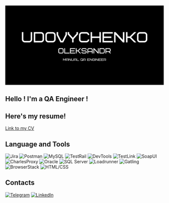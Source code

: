 [![Header](https://github.com/HeavyO/HeavyO/blob/main/Udovychenko.png)](#)
## Hello ! I'm a QA Engineer !
## Here's my resume!
[Link to my CV](https://drive.google.com/file/d/1ifuFhIPVT4Vq5HEmPWKTfyj5uIxmqMYv/view?usp=share_link)
## Language and Tools
![Jira](https://img.shields.io/badge/Jira-%230A0D13?style=for-the-badge&logo=jira&logoColor=%23136be1&color=%230A0D13)
![Postman](https://img.shields.io/badge/Postman-%23000000?style=for-the-badge&logo=postman&logoColor=%23FF6C37&color=%23000000)
![MySQL](https://img.shields.io/badge/MySQL-%23000000?style=for-the-badge&logo=mysql&logoColor=%23FFFFFF&color=%230A0D13)
![TestRail](https://img.shields.io/badge/TestRail-%231B2D42?style=for-the-badge&logo=testrail&logoColor=%23FFFFFF&color=%231B2D42)
![DevTools](https://img.shields.io/badge/DevTools-%23232F3E?style=for-the-badge&logo=googlechrome&logoColor=%23136be1&color=%230A0D13)
![TestLink](https://img.shields.io/badge/TestLink-%23C40010?style=for-the-badge&logo=testlink&logoColor=%23FFFFFF&color=%230A0D13)
![SoapUI](https://img.shields.io/badge/SoapUI-%23100000?style=for-the-badge&logo=soapui&logoColor=%23E4BFBF&color=%230A0D13)
![CharlesProxy](https://img.shields.io/badge/CharlesProxy-%233A3A3A?style=for-the-badge&logo=charlesproxy&logoColor=%23FFFFFF&color=%230A0D13)
![Oracle](https://img.shields.io/badge/Oracle-%23F00000?style=for-the-badge&logo=oracle&logoColor=%23FFFFFF&color=%230A0D13)
![SQL Server](https://img.shields.io/badge/SQL_Server-%23CC2927?style=for-the-badge&logo=microsoftsqlserver&logoColor=%23FFFFFF&color=%230A0D13)
![Loadrunner](https://img.shields.io/badge/Loadrunner-%23FF8C00?style=for-the-badge&logo=microfocus&logoColor=%23FFFFFF&color=%230A0D13)
![Gatling](https://img.shields.io/badge/Gatling-%23FF4500?style=for-the-badge&logo=gatling&logoColor=%23FFFFFF&color=%230A0D13)
![BrowserStack](https://img.shields.io/badge/BrowserStack-%23F5A729?style=for-the-badge&logo=browserstack&logoColor=%23FFFFFF&color=%230A0D13)
![HTML/CSS](https://img.shields.io/badge/HTML/CSS-%23E44D26?style=for-the-badge&logo=html5&logoColor=%23FFFFFF&color=%230A0D13)
## Contacts
[![Telegram](https://img.shields.io/badge/Telegram-%2326A5E4?style=for-the-badge&logo=telegram&logoColor=white)](https://t.me/xN1LU)
[![LinkedIn](https://img.shields.io/badge/LinkedIn-%230077B5?style=for-the-badge&logo=linkedin&logoColor=white)](https://www.linkedin.com/in/alexander-udovychenko-853099247/)
